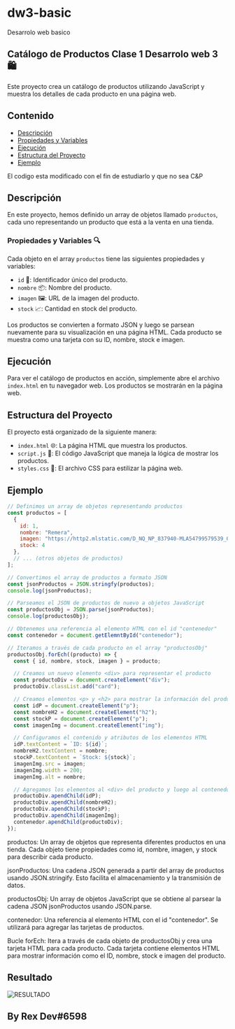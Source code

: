 # dw3-basic
Desarrolo web basico

## Catálogo de Productos Clase 1 Desarrolo web 3  🛍️

Este proyecto crea un catálogo de productos utilizando JavaScript y muestra los detalles de cada producto en una página web.

## Contenido

- [Descripción](#descripción)
- [Propiedades y Variables](#propiedades-y-variables)
- [Ejecución](#ejecución)
- [Estructura del Proyecto](#estructura-del-proyecto)
- [Ejemplo](#ejemplo)


 El codigo esta modificado con el fin de estudiarlo y que no sea C&P


## Descripción

En este proyecto, hemos definido un array de objetos llamado `productos`, cada uno representando un producto que está a la venta en una tienda.

### Propiedades y Variables 🔍

Cada objeto en el array `productos` tiene las siguientes propiedades y variables:

- `id` 🔢: Identificador único del producto.
- `nombre` 📦: Nombre del producto.
- `imagen` 🖼️: URL de la imagen del producto.
- `stock` 📈: Cantidad en stock del producto.

Los productos se convierten a formato JSON y luego se parsean nuevamente para su visualización en una página HTML. Cada producto se muestra como una tarjeta con su ID, nombre, stock e imagen.

## Ejecución

Para ver el catálogo de productos en acción, simplemente abre el archivo `index.html` en tu navegador web. Los productos se mostrarán en la página web.

## Estructura del Proyecto

El proyecto está organizado de la siguiente manera:

- `index.html` 🌐: La página HTML que muestra los productos.
- `script.js` 🧩: El código JavaScript que maneja la lógica de mostrar los productos.
- `styles.css` 🎨: El archivo CSS para estilizar la página web.


## Ejemplo 
```javascript
// Definimos un array de objetos representando productos
const productos = [
  {
    id: 1,
    nombre: "Remera",
    imagen: "https://http2.mlstatic.com/D_NQ_NP_837940-MLA54799579539_042023-O.webp",
    stock: 4
  },
  // ... (otros objetos de productos)
];

// Convertimos el array de productos a formato JSON
const jsonProductos = JSON.stringfy(productos);
console.log(jsonProductos);

// Parseamos el JSON de productos de nuevo a objetos JavaScript
const productosObj = JSON.parse(jsonProductos);
console.log(productosObj);

// Obtenemos una referencia al elemento HTML con el id "contenedor"
const contenedor = document.getElemntById("contenedor");

// Iteramos a través de cada producto en el array "productosObj"
productosObj.forEch((producto) => {
  const { id, nombre, stock, imagen } = producto;

  // Creamos un nuevo elemento <div> para representar el producto
  const productoDiv = document.createElement("div");
  productoDiv.classList.add("card");

  // Creamos elementos <p> y <h2> para mostrar la información del producto
  const idP = document.createElement("p");
  const nombreH2 = document.createElement("h2");
  const stockP = document.createElement("p");
  const imagenImg = document.createElement("img");

  // Configuramos el contenido y atributos de los elementos HTML
  idP.textContent = `ID: ${id}`;
  nombreH2.textContent = nombre;
  stockP.textContent = `Stock: ${stock}`;
  imagenImg.src = imagen;
  imagenImg.width = 200;
  imagenImg.alt = nombre;

  // Agregamos los elementos al <div> del producto y luego al contenedor
  productoDiv.apendChild(idP);
  productoDiv.apendChild(nombreH2);
  productoDiv.apendChild(stockP);
  productoDiv.apendChild(imagenImg);
  contenedor.apendChild(productoDiv);
});

```

productos: Un array de objetos que representa diferentes productos en una tienda. Cada objeto tiene propiedades como id, nombre, imagen, y stock para describir cada producto.

jsonProductos: Una cadena JSON generada a partir del array de productos usando JSON.stringify. Esto facilita el almacenamiento y la transmisión de datos.

productosObj: Un array de objetos JavaScript que se obtiene al parsear la cadena JSON jsonProductos usando JSON.parse.

contenedor: Una referencia al elemento HTML con el id "contenedor". Se utilizará para agregar las tarjetas de productos.

Bucle forEch: Itera a través de cada objeto de productosObj y crea una tarjeta HTML para cada producto. Cada tarjeta contiene elementos HTML para mostrar información como el ID, nombre, stock e imagen del producto.

## Resultado 
![RESULTADO](https://cdn.discordapp.com/attachments/1148262400118767621/1152043234114146304/image.png)



## By Rex Dev#6598

